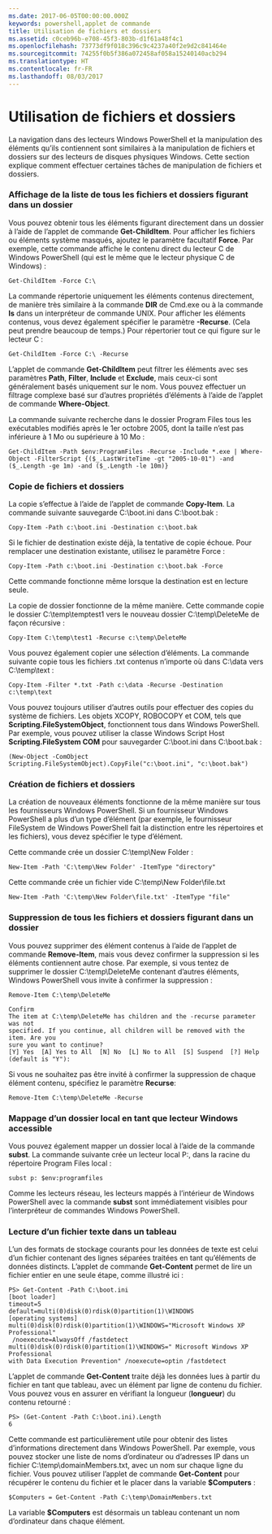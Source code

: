 ```yaml
---
ms.date: 2017-06-05T00:00:00.000Z
keywords: powershell,applet de commande
title: Utilisation de fichiers et dossiers
ms.assetid: c0ceb96b-e708-45f3-803b-d1f61a48f4c1
ms.openlocfilehash: 73773df9f018c396c9c4237a40f2e9d2c841464e
ms.sourcegitcommit: 74255f0b5f386a072458af058a15240140acb294
ms.translationtype: HT
ms.contentlocale: fr-FR
ms.lasthandoff: 08/03/2017
---
```

# <a name="working-with-files-and-folders"></a>Utilisation de fichiers et dossiers
La navigation dans des lecteurs Windows PowerShell et la manipulation des éléments qu’ils contiennent sont similaires à la manipulation de fichiers et dossiers sur des lecteurs de disques physiques Windows. Cette section explique comment effectuer certaines tâches de manipulation de fichiers et dossiers.

### <a name="listing-all-the-files-and-folders-within-a-folder"></a>Affichage de la liste de tous les fichiers et dossiers figurant dans un dossier
Vous pouvez obtenir tous les éléments figurant directement dans un dossier à l’aide de l’applet de commande **Get-ChildItem**. Pour afficher les fichiers ou éléments système masqués, ajoutez le paramètre facultatif **Force**. Par exemple, cette commande affiche le contenu direct du lecteur C de Windows PowerShell (qui est le même que le lecteur physique C de Windows) :

```
Get-ChildItem -Force C:\
```

La commande répertorie uniquement les éléments contenus directement, de manière très similaire à la commande **DIR** de Cmd.exe ou à la commande **ls** dans un interpréteur de commande UNIX. Pour afficher les éléments contenus, vous devez également spécifier le paramètre **-Recurse**. (Cela peut prendre beaucoup de temps.) Pour répertorier tout ce qui figure sur le lecteur C :

```
Get-ChildItem -Force C:\ -Recurse
```

L’applet de commande **Get-ChildItem** peut filtrer les éléments avec ses paramètres **Path**, **Filter**, **Include** et **Exclude**, mais ceux-ci sont généralement basés uniquement sur le nom. Vous pouvez effectuer un filtrage complexe basé sur d’autres propriétés d’éléments à l’aide de l’applet de commande **Where-Object**.

La commande suivante recherche dans le dossier Program Files tous les exécutables modifiés après le 1er octobre 2005, dont la taille n’est pas inférieure à 1 Mo ou supérieure à 10 Mo :

```
Get-ChildItem -Path $env:ProgramFiles -Recurse -Include *.exe | Where-Object -FilterScript {($_.LastWriteTime -gt "2005-10-01") -and ($_.Length -ge 1m) -and ($_.Length -le 10m)}
```

### <a name="copying-files-and-folders"></a>Copie de fichiers et dossiers
La copie s’effectue à l’aide de l’applet de commande **Copy-Item**. La commande suivante sauvegarde C:\\boot.ini dans C:\\boot.bak :

```
Copy-Item -Path c:\boot.ini -Destination c:\boot.bak
```

Si le fichier de destination existe déjà, la tentative de copie échoue. Pour remplacer une destination existante, utilisez le paramètre Force :

```
Copy-Item -Path c:\boot.ini -Destination c:\boot.bak -Force
```

Cette commande fonctionne même lorsque la destination est en lecture seule.

La copie de dossier fonctionne de la même manière. Cette commande copie le dossier C:\\temp\\temptest1 vers le nouveau dossier C:\\temp\\DeleteMe de façon récursive :

```
Copy-Item C:\temp\test1 -Recurse c:\temp\DeleteMe
```

Vous pouvez également copier une sélection d’éléments. La commande suivante copie tous les fichiers .txt contenus n’importe où dans C:\\data vers C:\\temp\\text :

```
Copy-Item -Filter *.txt -Path c:\data -Recurse -Destination c:\temp\text
```

Vous pouvez toujours utiliser d’autres outils pour effectuer des copies du système de fichiers. Les objets XCOPY, ROBOCOPY et COM, tels que **Scripting.FileSystemObject**, fonctionnent tous dans Windows PowerShell. Par exemple, vous pouvez utiliser la classe Windows Script Host **Scripting.FileSystem COM** pour sauvegarder C:\\boot.ini dans C:\\boot.bak :

```
(New-Object -ComObject Scripting.FileSystemObject).CopyFile("c:\boot.ini", "c:\boot.bak")
```

### <a name="creating-files-and-folders"></a>Création de fichiers et dossiers
La création de nouveaux éléments fonctionne de la même manière sur tous les fournisseurs Windows PowerShell. Si un fournisseur Windows PowerShell a plus d’un type d’élément (par exemple, le fournisseur FileSystem de Windows PowerShell fait la distinction entre les répertoires et les fichiers), vous devez spécifier le type d’élément.

Cette commande crée un dossier C:\\temp\\New Folder :

```
New-Item -Path 'C:\temp\New Folder' -ItemType "directory"
```

Cette commande crée un fichier vide C:\\temp\\New Folder\\file.txt

```
New-Item -Path 'C:\temp\New Folder\file.txt' -ItemType "file"
```

### <a name="removing-all-files-and-folders-within-a-folder"></a>Suppression de tous les fichiers et dossiers figurant dans un dossier
Vous pouvez supprimer des élément contenus à l’aide de l’applet de commande **Remove-Item**, mais vous devez confirmer la suppression si les éléments contiennent autre chose. Par exemple, si vous tentez de supprimer le dossier C:\\temp\\DeleteMe contenant d’autres éléments, Windows PowerShell vous invite à confirmer la suppression :

```
Remove-Item C:\temp\DeleteMe

Confirm
The item at C:\temp\DeleteMe has children and the -recurse parameter was not
specified. If you continue, all children will be removed with the item. Are you
sure you want to continue?
[Y] Yes  [A] Yes to All  [N] No  [L] No to All  [S] Suspend  [?] Help
(default is "Y"):
```

Si vous ne souhaitez pas être invité à confirmer la suppression de chaque élément contenu, spécifiez le paramètre **Recurse**:

```
Remove-Item C:\temp\DeleteMe -Recurse
```

### <a name="mapping-a-local-folder-as-a-windows-accessible-drive"></a>Mappage d’un dossier local en tant que lecteur Windows accessible
Vous pouvez également mapper un dossier local à l’aide de la commande **subst**. La commande suivante crée un lecteur local P:, dans la racine du répertoire Program Files local :

```
subst p: $env:programfiles
```

Comme les lecteurs réseau, les lecteurs mappés à l’intérieur de Windows PowerShell avec la commande **subst** sont immédiatement visibles pour l’interpréteur de commandes Windows PowerShell.

### <a name="reading-a-text-file-into-an-array"></a>Lecture d’un fichier texte dans un tableau
L’un des formats de stockage courants pour les données de texte est celui d’un fichier contenant des lignes séparées traitées en tant qu’éléments de données distincts. L’applet de commande **Get-Content** permet de lire un fichier entier en une seule étape, comme illustré ici :

```
PS> Get-Content -Path C:\boot.ini
[boot loader]
timeout=5
default=multi(0)disk(0)rdisk(0)partition(1)\WINDOWS
[operating systems]
multi(0)disk(0)rdisk(0)partition(1)\WINDOWS="Microsoft Windows XP Professional"
 /noexecute=AlwaysOff /fastdetect
multi(0)disk(0)rdisk(0)partition(1)\WINDOWS=" Microsoft Windows XP Professional 
with Data Execution Prevention" /noexecute=optin /fastdetect
```

L’applet de commande **Get-Content** traite déjà les données lues à partir du fichier en tant que tableau, avec un élément par ligne de contenu du fichier. Vous pouvez vous en assurer en vérifiant la longueur (**longueur**) du contenu retourné :

```
PS> (Get-Content -Path C:\boot.ini).Length
6
```

Cette commande est particulièrement utile pour obtenir des listes d’informations directement dans Windows PowerShell. Par exemple, vous pouvez stocker une liste de noms d’ordinateur ou d’adresses IP dans un fichier C:\\temp\\domainMembers.txt, avec un nom sur chaque ligne du fichier. Vous pouvez utiliser l’applet de commande **Get-Content** pour récupérer le contenu du fichier et le placer dans la variable **$Computers** :

```
$Computers = Get-Content -Path C:\temp\DomainMembers.txt
```

La variable **$Computers** est désormais un tableau contenant un nom d’ordinateur dans chaque élément.

